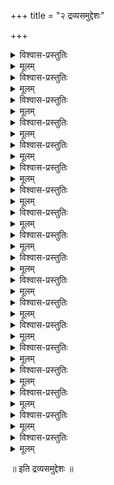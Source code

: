 +++
title = "२ द्रव्यसमुद्देशः"

+++
    

<details><summary>विश्वास-प्रस्तुतिः</summary>

आत्मा वस्तु स्वभावश् च शरीरं तत्त्वम् इत्य् अपि ।  
द्रव्यम् इत्य् अस्य पर्यायास् तच् च नित्यम् इति स्मृतम् ॥ ३।२।१ ॥
</details>

<details><summary>मूलम्</summary>

आत्मा वस्तु स्वभावश् च शरीरं तत्त्वम् इत्य् अपि ।  
द्रव्यम् इत्य् अस्य पर्यायास् तच् च नित्यम् इति स्मृतम् ॥ ३।२।१ ॥
</details>

<details><summary>विश्वास-प्रस्तुतिः</summary>

सत्यं वस्तु तदाकारैर् असत्यैर् अवधार्यते ।  
असत्योपाधिभिः शब्दैः सत्यम् एवाभिधीयते ॥ ३।२।२ ॥
</details>

<details><summary>मूलम्</summary>

सत्यं वस्तु तदाकारैर् असत्यैर् अवधार्यते ।  
असत्योपाधिभिः शब्दैः सत्यम् एवाभिधीयते ॥ ३।२।२ ॥
</details>

<details><summary>विश्वास-प्रस्तुतिः</summary>

अध्रुवेण निमित्तेन देवदत्तगृहं यथा ।  
गृहीतं गृहशब्देन शुद्धम् एवाभिधीयते ॥ ३।२।३ ॥
</details>

<details><summary>मूलम्</summary>

अध्रुवेण निमित्तेन देवदत्तगृहं यथा ।  
गृहीतं गृहशब्देन शुद्धम् एवाभिधीयते ॥ ३।२।३ ॥
</details>

<details><summary>विश्वास-प्रस्तुतिः</summary>

सुवर्णादि यथा युक्तं स्वैर् आकारैर् अपायिभिः ।  
रुचकाद्यभिधानानां शुद्धम् एवैति वाच्यताम् ॥ ३।२।४ ॥
</details>

<details><summary>मूलम्</summary>

सुवर्णादि यथा युक्तं स्वैर् आकारैर् अपायिभिः ।  
रुचकाद्यभिधानानां शुद्धम् एवैति वाच्यताम् ॥ ३।२।४ ॥
</details>

<details><summary>विश्वास-प्रस्तुतिः</summary>

आकारैश् च व्यवच्छेदात् सार्वार्थ्यम् अवरुध्यते ।  
यथैव चक्षुरादीनां सामर्थ्यं नालिकादिभिः ॥ ३।२।५ ॥
</details>

<details><summary>मूलम्</summary>

आकारैश् च व्यवच्छेदात् सार्वार्थ्यम् अवरुध्यते ।  
यथैव चक्षुरादीनां सामर्थ्यं नालिकादिभिः ॥ ३।२।५ ॥
</details>

<details><summary>विश्वास-प्रस्तुतिः</summary>

तेष्व् आकारेषु यः शब्दस् तथाभूतेषु वर्तते ।  
तत्त्वात्मकत्वात् तेनापि नित्यम् एवाभिधीयते ॥ ३।२।६ ॥
</details>

<details><summary>मूलम्</summary>

तेष्व् आकारेषु यः शब्दस् तथाभूतेषु वर्तते ।  
तत्त्वात्मकत्वात् तेनापि नित्यम् एवाभिधीयते ॥ ३।२।६ ॥
</details>

<details><summary>विश्वास-प्रस्तुतिः</summary>

न तत्त्वातत्त्वयोर् भेद इति वृद्धेभ्य आगमः ।  
अतत्त्वम् इति मन्यन्ते तत्त्वम् एवाविचारितम् ॥ ३।२।७ ॥
</details>

<details><summary>मूलम्</summary>

न तत्त्वातत्त्वयोर् भेद इति वृद्धेभ्य आगमः ।  
अतत्त्वम् इति मन्यन्ते तत्त्वम् एवाविचारितम् ॥ ३।२।७ ॥
</details>

<details><summary>विश्वास-प्रस्तुतिः</summary>

विकल्परूपं भजते तत्त्वम् एवाविकल्पितम् ।  
न चात्र कालभेदो ऽस्ति कालभेदश् च गृह्यते ॥ ३।२।८ ॥
</details>

<details><summary>मूलम्</summary>

विकल्परूपं भजते तत्त्वम् एवाविकल्पितम् ।  
न चात्र कालभेदो ऽस्ति कालभेदश् च गृह्यते ॥ ३।२।८ ॥
</details>

<details><summary>विश्वास-प्रस्तुतिः</summary>

यथा विषयधर्माणां ज्ञाने ऽत्यन्तम् असम्भवः ।  
तदात्मेव च तत् सिद्धम् अत्यन्तम् अतदात्मकम् ॥ ३।२।९ ॥
</details>

<details><summary>मूलम्</summary>

यथा विषयधर्माणां ज्ञाने ऽत्यन्तम् असम्भवः ।  
तदात्मेव च तत् सिद्धम् अत्यन्तम् अतदात्मकम् ॥ ३।२।९ ॥
</details>

<details><summary>विश्वास-प्रस्तुतिः</summary>

तथा विकाररूपाणां तत्त्वे ऽत्यन्तम् असम्भवः ।  
तदात्मेव च तत् तत्त्वम् अत्यन्तम् अतदात्मकम् ॥ ३।२।१० ॥
</details>

<details><summary>मूलम्</summary>

तथा विकाररूपाणां तत्त्वे ऽत्यन्तम् असम्भवः ।  
तदात्मेव च तत् तत्त्वम् अत्यन्तम् अतदात्मकम् ॥ ३।२।१० ॥
</details>

<details><summary>विश्वास-प्रस्तुतिः</summary>

सत् यम् आकृतिसंहारे यद् अन्ते व्यवतिष्ठते ।  
तन् नित्यं शब्दवाच्यं तच् छब्दात् तच् च न भिद्यते ॥ ३।२।११ ॥
</details>

<details><summary>मूलम्</summary>

सत् यम् आकृतिसंहारे यद् अन्ते व्यवतिष्ठते ।  
तन् नित्यं शब्दवाच्यं तच् छब्दात् तच् च न भिद्यते ॥ ३।२।११ ॥
</details>

<details><summary>विश्वास-प्रस्तुतिः</summary>

न तद् अस्ति न तन् नास्ति न तद् एकं न तत् पृथक् ।  
न संसृष्टं विभक्तं न विकृतं न न चान्यथा ॥ ३।२।१२ ॥
</details>

<details><summary>मूलम्</summary>

न तद् अस्ति न तन् नास्ति न तद् एकं न तत् पृथक् ।  
न संसृष्टं विभक्तं न विकृतं न न चान्यथा ॥ ३।२।१२ ॥
</details>

<details><summary>विश्वास-प्रस्तुतिः</summary>

तन् नास्ति विद्यते तच् च तद् एकं तत् पृथक् पृथक् ।  
संसृष्टं च विभक्तं च विकृतं तत् तद् अन्यथा ॥ ३।२।१३ ॥
</details>

<details><summary>मूलम्</summary>

तन् नास्ति विद्यते तच् च तद् एकं तत् पृथक् पृथक् ।  
संसृष्टं च विभक्तं च विकृतं तत् तद् अन्यथा ॥ ३।२।१३ ॥
</details>

<details><summary>विश्वास-प्रस्तुतिः</summary>

तस्य शब्दार्थसम्बन्ध- रूपम् एकस्य दृश्यते ।  
तद् दृश्यं दर्शनं द्रष्टा दर्शने च प्रयोजनम् ॥ ३।२।१४ ॥
</details>

<details><summary>मूलम्</summary>

तस्य शब्दार्थसम्बन्ध- रूपम् एकस्य दृश्यते ।  
तद् दृश्यं दर्शनं द्रष्टा दर्शने च प्रयोजनम् ॥ ३।२।१४ ॥
</details>

<details><summary>विश्वास-प्रस्तुतिः</summary>

विकारापगमे सत्यं सुवर्णं कुण्डले यथा ।  
विकारापगमे सत्यां तथाहुः प्रकृतिं पराम् ॥ ३।२।१५ ॥
</details>

<details><summary>मूलम्</summary>

विकारापगमे सत्यं सुवर्णं कुण्डले यथा ।  
विकारापगमे सत्यां तथाहुः प्रकृतिं पराम् ॥ ३।२।१५ ॥
</details>

<details><summary>विश्वास-प्रस्तुतिः</summary>

वाच्या सा सर्वशब्दानां शब्दाश् च न पृथक् ततः ।  
अपृथक्त्वे च सम्बन्धस् तयोर् नानात्मनोर् इव ॥ ३।२।१६ ॥
</details>

<details><summary>मूलम्</summary>

वाच्या सा सर्वशब्दानां शब्दाश् च न पृथक् ततः ।  
अपृथक्त्वे च सम्बन्धस् तयोर् नानात्मनोर् इव ॥ ३।२।१६ ॥
</details>

<details><summary>विश्वास-प्रस्तुतिः</summary>

आत्मा परः प्रियो द्वेष्यो वक्ता वाच्यं प्रयोजनम् ।  
विरुद्धानि यथैकस्य स्वप्ने रूपाणि चेतसः ॥ ३।२।१७ ॥
</details>

<details><summary>मूलम्</summary>

आत्मा परः प्रियो द्वेष्यो वक्ता वाच्यं प्रयोजनम् ।  
विरुद्धानि यथैकस्य स्वप्ने रूपाणि चेतसः ॥ ३।२।१७ ॥
</details>

<details><summary>विश्वास-प्रस्तुतिः</summary>

अजन्मनि तथा नित्ये पौर्वापर्यविवर्जिते ।  
तत्त्वे जन्मादिरूपत्वं विरुद्धम् उपलभ्यते ॥ ३।२।१८ ॥
</details>

<details><summary>मूलम्</summary>

अजन्मनि तथा नित्ये पौर्वापर्यविवर्जिते ।  
तत्त्वे जन्मादिरूपत्वं विरुद्धम् उपलभ्यते ॥ ३।२।१८ ॥
</details>
    
॥ इति द्रव्यसमुद्देशः ॥  
    